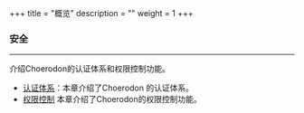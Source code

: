 +++
title = "概览"
description = ""
weight = 1
+++

### 安全
---

介绍Choerodon的认证体系和权限控制功能。

* [认证体系](../authentication)：本章介绍了Choerodon 的认证体系。
* [权限控制](../rbac) 本章介绍了Choerodon的权限控制功能。